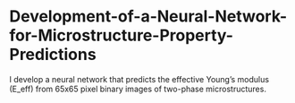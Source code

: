 # Development-of-a-Neural-Network-for-Microstructure-Property-Predictions
I develop a neural network that predicts the effective Young’s modulus (E_eff) from 65x65 pixel binary images of two-phase microstructures.
